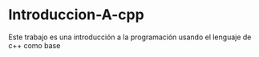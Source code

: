 # Introduccion-A-cpp
Este trabajo es una introducción a la programación usando el lenguaje de c++ como base
